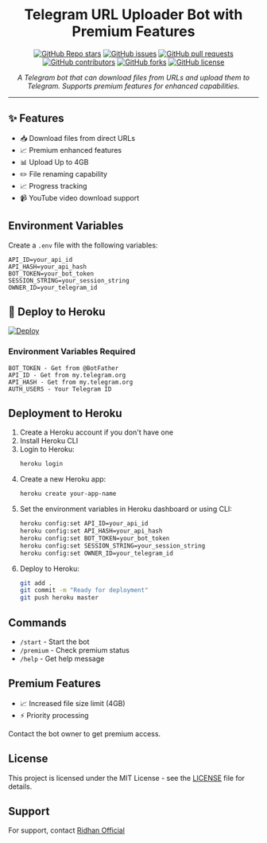 <h1 align="center">Telegram URL Uploader Bot with Premium Features</h1>

<p align="center">
  <a href="https://github.com/bisnuray/URLUploader/stargazers"><img src="https://img.shields.io/github/stars/bisnuray/URLUploader?color=blue&style=flat" alt="GitHub Repo stars"></a>
  <a href="https://github.com/bisnuray/URLUploader/issues"><img src="https://img.shields.io/github/issues/bisnuray/URLUploader" alt="GitHub issues"></a>
  <a href="https://github.com/bisnuray/URLUploader/pulls"><img src="https://img.shields.io/github/issues-pr/bisnuray/URLUploader" alt="GitHub pull requests"></a>
  <a href="https://github.com/bisnuray/URLUploader/graphs/contributors"><img src="https://img.shields.io/github/contributors/bisnuray/URLUploader?style=flat" alt="GitHub contributors"></a>
  <a href="https://github.com/bisnuray/URLUploader/network/members"><img src="https://img.shields.io/github/forks/bisnuray/URLUploader?style=flat" alt="GitHub forks"></a>
  <a href="https://github.com/bisnuray/URLUploader/blob/master/LICENSE"><img src="https://img.shields.io/github/license/bisnuray/URLUploader?style=flat" alt="GitHub license"></a>
</p>

<p align="center">
  <em>A Telegram bot that can download files from URLs and upload them to Telegram. Supports premium features for enhanced capabilities.</em>
</p>
<hr>

## ✨ Features

- 📥 Download files from direct URLs
- 📈 Premium enhanced features
- 📊 Upload Up to 4GB  
- ✏️ File renaming capability
- 📈 Progress tracking
- 📹 YouTube video download support

## Environment Variables

Create a `.env` file with the following variables:

```env
API_ID=your_api_id
API_HASH=your_api_hash
BOT_TOKEN=your_bot_token
SESSION_STRING=your_session_string
OWNER_ID=your_telegram_id
```

## 🚀 Deploy to Heroku

[![Deploy](https://www.herokucdn.com/deploy/button.svg)](https://heroku.com/deploy?template=https://github.com/YourUsername/URLUploader)

### Environment Variables Required

```
BOT_TOKEN - Get from @BotFather
API_ID - Get from my.telegram.org
API_HASH - Get from my.telegram.org
AUTH_USERS - Your Telegram ID
```

## Deployment to Heroku

1. Create a Heroku account if you don't have one
2. Install Heroku CLI
3. Login to Heroku:
   ```bash
   heroku login
   ```
4. Create a new Heroku app:
   ```bash
   heroku create your-app-name
   ```
5. Set the environment variables in Heroku dashboard or using CLI:
   ```bash
   heroku config:set API_ID=your_api_id
   heroku config:set API_HASH=your_api_hash
   heroku config:set BOT_TOKEN=your_bot_token
   heroku config:set SESSION_STRING=your_session_string
   heroku config:set OWNER_ID=your_telegram_id

   ```
6. Deploy to Heroku:
   ```bash
   git add .
   git commit -m "Ready for deployment"
   git push heroku master
   ```

## Commands

- `/start` - Start the bot
- `/premium` - Check premium status
- `/help` - Get help message

## Premium Features

- 📈 Increased file size limit (4GB)
- ⚡️ Priority processing

Contact the bot owner to get premium access.

## License

This project is licensed under the MIT License - see the [LICENSE](LICENSE) file for details.

## Support

For support, contact [Ridhan Official](https://t.me/Ridhanofficial)
